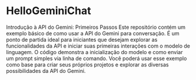 # HelloGeminiChat
Introdução à API do Gemini: Primeiros Passos
Este repositório contém um exemplo básico de como usar a API do Gemini para conversação. É um ponto de partida ideal para iniciantes que desejam explorar as funcionalidades da API e iniciar suas primeiras interações com o modelo de linguagem.
O código demonstra a inicialização do modelo e como enviar um prompt simples via linha de comando. Você poderá usar esse exemplo como base para criar seus próprios projetos e explorar as diversas possibilidades da API do Gemini.

